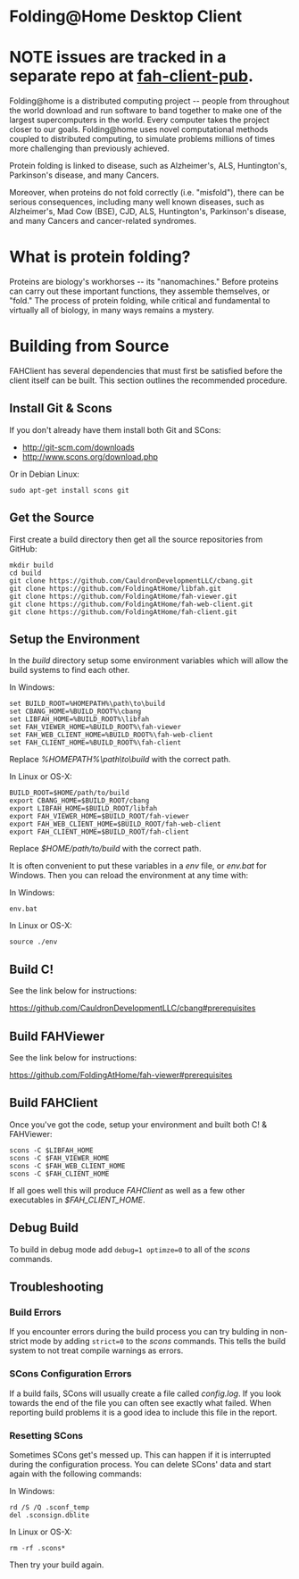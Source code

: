 Folding@Home Desktop Client
=========

# NOTE issues are tracked in a separate repo at [fah-client-pub](https://github.com/FoldingAtHome/fah-client-pub/issues).

Folding@home is a distributed computing project -- people from
throughout the world download and run software to band together to
make one of the largest supercomputers in the world. Every computer
takes the project closer to our goals. Folding@home uses novel
computational methods coupled to distributed computing, to simulate
problems millions of times more challenging than previously achieved.

Protein folding is linked to disease, such as Alzheimer's, ALS,
Huntington's, Parkinson's disease, and many Cancers.

Moreover, when proteins do not fold correctly (i.e. "misfold"), there
can be serious consequences, including many well known diseases, such
as Alzheimer's, Mad Cow (BSE), CJD, ALS, Huntington's, Parkinson's
disease, and many Cancers and cancer-related syndromes.

# What is protein folding?
Proteins are biology's workhorses -- its "nanomachines." Before
proteins can carry out these important functions, they assemble
themselves, or "fold." The process of protein folding, while critical
and fundamental to virtually all of biology, in many ways remains a
mystery.

# Building from Source
FAHClient has several dependencies that must first be satisfied before
the client itself can be built.  This section outlines the recommended
procedure.

## Install Git & Scons
If you don't already have them install both Git and SCons:

 - http://git-scm.com/downloads
 - http://www.scons.org/download.php

Or in Debian Linux:

    sudo apt-get install scons git

## Get the Source
First create a build directory then get all the source repositories from GitHub:

    mkdir build
    cd build
    git clone https://github.com/CauldronDevelopmentLLC/cbang.git
    git clone https://github.com/FoldingAtHome/libfah.git
    git clone https://github.com/FoldingAtHome/fah-viewer.git
    git clone https://github.com/FoldingAtHome/fah-web-client.git
    git clone https://github.com/FoldingAtHome/fah-client.git

## Setup the Environment
In the *build* directory setup some environment variables which will allow
the build systems to find each other.

In Windows:

    set BUILD_ROOT=%HOMEPATH%\path\to\build
    set CBANG_HOME=%BUILD_ROOT%\cbang
    set LIBFAH_HOME=%BUILD_ROOT%\libfah
    set FAH_VIEWER_HOME=%BUILD_ROOT%\fah-viewer
    set FAH_WEB_CLIENT_HOME=%BUILD_ROOT%\fah-web-client
    set FAH_CLIENT_HOME=%BUILD_ROOT%\fah-client

Replace *%HOMEPATH%\path\to\build* with the correct path.

In Linux or OS-X:

    BUILD_ROOT=$HOME/path/to/build
    export CBANG_HOME=$BUILD_ROOT/cbang
    export LIBFAH_HOME=$BUILD_ROOT/libfah
    export FAH_VIEWER_HOME=$BUILD_ROOT/fah-viewer
    export FAH_WEB_CLIENT_HOME=$BUILD_ROOT/fah-web-client
    export FAH_CLIENT_HOME=$BUILD_ROOT/fah-client

Replace *$HOME/path/to/build* with the correct path.

It is often convenient to put these variables in a *env* file, or *env.bat* for
Windows.  Then you can reload the environment at any time with:

In Windows:

    env.bat

In Linux or OS-X:

    source ./env

## Build C!
See the link below for instructions:

  https://github.com/CauldronDevelopmentLLC/cbang#prerequisites

## Build FAHViewer
See the link below for instructions:

  https://github.com/FoldingAtHome/fah-viewer#prerequisites

## Build FAHClient
Once you've got the code, setup your environment and built both C! & FAHViewer:

    scons -C $LIBFAH_HOME
    scons -C $FAH_VIEWER_HOME
    scons -C $FAH_WEB_CLIENT_HOME
    scons -C $FAH_CLIENT_HOME

If all goes well this will produce *FAHClient* as well as a few other
executables in *$FAH_CLIENT_HOME*.

## Debug Build
To build in debug mode add `debug=1 optimze=0` to all of the *scons* commands.

## Troubleshooting
### Build Errors
If you encounter errors during the build process you can try bulding in
non-strict mode by adding `strict=0` to the *scons* commands.  This tells
the build system to not treat compile warnings as errors.

### SCons Configuration Errors
If a build fails, SCons will usually create a file called *config.log*.  If you
look towards the end of the file you can often see exactly what failed.  When
reporting build problems it is a good idea to include this file in the report.

### Resetting SCons
Sometimes SCons get's messed up.  This can happen if it is interrupted during
the configuration process.  You can delete SCons' data and start again with
the following commands:

In Windows:

    rd /S /Q .sconf_temp
    del .sconsign.dblite

In Linux or OS-X:

    rm -rf .scons*

Then try your build again.
